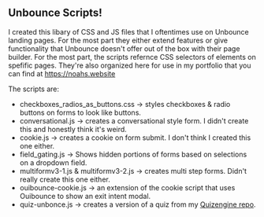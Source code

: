 ## Unbounce Scripts!
I created this libary of CSS and JS files that I oftentimes use on Unbounce landing pages. For the most part they either extend features or give functionality that Unbounce doesn't offer out of the box with their page builder. For the most part, the scripts refernce CSS selectors of elements on spefific pages. They're also organized here for use in my portfolio that you can find at https://noahs.website

The scripts are:
- checkboxes_radios_as_buttons.css -> styles checkboxes & radio buttons on forms to look like buttons.
- conversational.js -> creates a conversational style form. I didn't create this and honestly think it's weird. 
- cookie.js -> creates a cookie on form submit. I don't think I created this one either.
- field_gating.js -> Shows hidden portions of forms based on selections on a dropdown field.
- multiformv3-1.js & multiformv3-2.js -> creates multi step forms. Didn't really create this one either.
- ouibounce-cookie.js -> an extension of the cookie script that uses Ouibounce to show an exit intent modal.
- quiz-unbonce.js -> creates a version of a quiz from my [Quizengine repo](https://github.com/noahmanion/quizengine).
